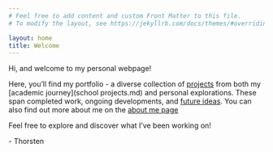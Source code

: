 ```yaml
---
# Feel free to add content and custom Front Matter to this file.
# To modify the layout, see https://jekyllrb.com/docs/themes/#overriding-theme-defaults

layout: home
title: Welcome
---
```

Hi, and welcome to my personal webpage!

Here, you’ll find my portfolio - a diverse collection of [projects](projects.md) from both my [academic journey](school projects.md) and personal explorations. These span completed work, ongoing developments, and [future ideas](ict-ideas.md). You can also find out more about me on the [about me page](about.markdown)

Feel free to explore and discover what I’ve been working on!

\- Thorsten

